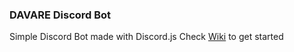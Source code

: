 ### DAVARE Discord Bot
Simple Discord Bot made with Discord.js
Check [Wiki](https://github.com/marcelheim/davare/wiki) to get started
